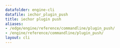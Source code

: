 ```yaml
---
datafolder: engine-cli
datafile: iechor_plugin_push
title: iechor plugin push
aliases:
- /edge/engine/reference/commandline/plugin_push/
- /engine/reference/commandline/plugin_push/
layout: cli
---
```


<!--
This page is automatically generated from iEchor's source code. If you want to
suggest a change to the text that appears here, open a ticket or pull request
in the source repository on GitHub:

https://github.com/iechor/cli
-->
